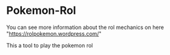 # Pokemon-Rol
You can see more information about the rol mechanics on here "https://rolpokemon.wordpress.com/"


This a tool to play the pokemon rol
